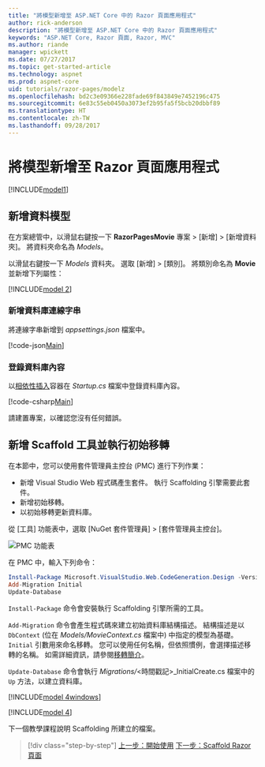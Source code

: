 ```yaml
---
title: "將模型新增至 ASP.NET Core 中的 Razor 頁面應用程式"
author: rick-anderson
description: "將模型新增至 ASP.NET Core 中的 Razor 頁面應用程式"
keywords: "ASP.NET Core, Razor 頁面, Razor, MVC"
ms.author: riande
manager: wpickett
ms.date: 07/27/2017
ms.topic: get-started-article
ms.technology: aspnet
ms.prod: aspnet-core
uid: tutorials/razor-pages/modelz
ms.openlocfilehash: bd2c3e09366e228fade69f843849e7452196c475
ms.sourcegitcommit: 6e83c55eb0450a3073ef2b95fa5f5bcb20dbbf89
ms.translationtype: HT
ms.contentlocale: zh-TW
ms.lasthandoff: 09/28/2017
---
```

# <a name="adding-a-model-to-a-razor-pages-app"></a>將模型新增至 Razor 頁面應用程式

[!INCLUDE[model1](../../includes/RP/model1.md)]

## <a name="add-a-data-model"></a>新增資料模型

在方案總管中，以滑鼠右鍵按一下 **RazorPagesMovie** 專案 > [新增] > [新增資料夾]。 將資料夾命名為 *Models*。

以滑鼠右鍵按一下 *Models* 資料夾。 選取 [新增] > [類別]。 將類別命名為 **Movie** 並新增下列屬性：

[!INCLUDE[model 2](../../includes/RP/model2.md)]

<a name="cs"></a>
### <a name="add-a-database-connection-string"></a>新增資料庫連線字串

將連線字串新增到 *appsettings.json* 檔案中。

[!code-json[Main](../../tutorials/razor-pages/razor-pages-start/sample/RazorPagesMovie/appsettings.json?highlight=8-10)]

<a name="reg"></a>
###  <a name="register-the-database-context"></a>登錄資料庫內容

以[相依性插入](xref:fundamentals/dependency-injection)容器在 *Startup.cs* 檔案中登錄資料庫內容。

[!code-csharp[Main](../../tutorials/razor-pages/razor-pages-start/sample/RazorPagesMovie/Startup.cs?name=snippet_ConfigureServices&highlight=3-6)]

請建置專案，以確認您沒有任何錯誤。

<a name="pmc"></a>
## <a name="add-scaffold-tooling-and-perform-initial-migration"></a>新增 Scaffold 工具並執行初始移轉

在本節中，您可以使用套件管理員主控台 (PMC) 進行下列作業：

* 新增 Visual Studio Web 程式碼產生套件。 執行 Scaffolding 引擎需要此套件。
* 新增初始移轉。
* 以初始移轉更新資料庫。

從 [工具] 功能表中，選取 [NuGet 套件管理員] > [套件管理員主控台]。

  ![PMC 功能表](../first-mvc-app/adding-model/_static/pmc.png)

在 PMC 中，輸入下列命令：

```powershell
Install-Package Microsoft.VisualStudio.Web.CodeGeneration.Design -Version 2.0.0
Add-Migration Initial
Update-Database
```

`Install-Package` 命令會安裝執行 Scaffolding 引擎所需的工具。

`Add-Migration` 命令會產生程式碼來建立初始資料庫結構描述。 結構描述是以 `DbContext` (位在 *Models/MovieContext.cs* 檔案中) 中指定的模型為基礎。 `Initial` 引數用來命名移轉。 您可以使用任何名稱，但依照慣例，會選擇描述移轉的名稱。 如需詳細資訊，請參閱[移轉簡介](xref:data/ef-mvc/migrations#introduction-to-migrations)。

`Update-Database` 命令會執行 *Migrations/*\<時間戳記>_InitialCreate.cs 檔案中的 `Up` 方法，以建立資料庫。

[!INCLUDE[model 4windows](../../includes/RP/model4Win.md)]

[!INCLUDE[model 4](../../includes/RP/model4.md)]

下一個教學課程說明 Scaffolding 所建立的檔案。

>[!div class="step-by-step"]
[上一步：開始使用](xref:tutorials/razor-pages/razor-pages-start)
[下一步：Scaffold Razor 頁面](xref:tutorials/razor-pages/page)    
